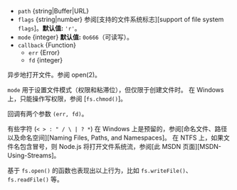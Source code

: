 <!-- YAML
added: v0.0.2
changes:
  - version: v11.1.0
    pr-url: https://github.com/nodejs/node/pull/23767
    description: The `flags` argument is now optional and defaults to `'r'`.
  - version: v9.9.0
    pr-url: https://github.com/nodejs/node/pull/18801
    description: The `as` and `as+` modes are supported now.
  - version: v7.6.0
    pr-url: https://github.com/nodejs/node/pull/10739
    description: The `path` parameter can be a WHATWG `URL` object using `file:`
                 protocol. Support is currently still *experimental*.
-->

* `path` {string|Buffer|URL}
* `flags` {string|number} 参阅[支持的文件系统标志][support of file system `flags`]。**默认值:** `'r'`。
* `mode` {integer} **默认值:** `0o666`（可读写）。
* `callback` {Function}
  * `err` {Error}
  * `fd` {integer}

异步地打开文件。参阅 open(2)。

`mode` 用于设置文件模式（权限和粘滞位），但仅限于创建文件时。
在 Windows 上，只能操作写权限，参阅 [`fs.chmod()`]。

回调有两个参数 `(err, fd)`。

有些字符 (`< > : " / \ | ? *`) 在 Windows 上是预留的，参阅[命名文件、路径以及命名空间][Naming Files, Paths, and Namespaces]。 
在 NTFS 上，如果文件名包含冒号，则 Node.js 将打开文件系统流，参阅[此 MSDN 页面][MSDN-Using-Streams]。

基于 `fs.open()` 的函数也表现出以上行为，比如 `fs.writeFile()`、`fs.readFile()` 等。

